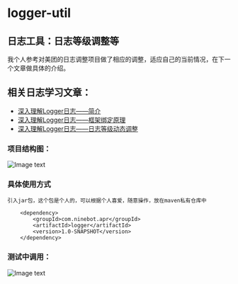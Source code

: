 # logger-util
## 日志工具：日志等级调整等
  我个人参考对美团的日志调整项目做了相应的调整，适应自己的当前情况，在下一个文章做具体的介绍。
## 相关日志学习文章：
* [深入理解Logger日志——简介](https://www.cnblogs.com/zhouguanglin/p/13803918.html)
* [深入理解Logger日志——框架绑定原理](https://www.cnblogs.com/zhouguanglin/p/13804013.html)
* [深入理解Logger日志——日志等级动态调整](https://www.cnblogs.com/zhouguanglin/p/13809806.html)


### 项目结构图：
  ![Image text](https://img2020.cnblogs.com/blog/1190778/202010/1190778-20201014171934548-893888604.png)
    
### 具体使用方式
    引入jar包，这个包是个人的，可以根据个人喜爱，随意操作，放在maven私有仓库中

        <dependency>
            <groupId>com.ninebot.apr</groupId>
            <artifactId>logger</artifactId>
            <version>1.0-SNAPSHOT</version>
        </dependency>
        
### 测试中调用：
  ![Image text](https://img2020.cnblogs.com/blog/1190778/202010/1190778-20201014173706426-2098082132.png)


 
